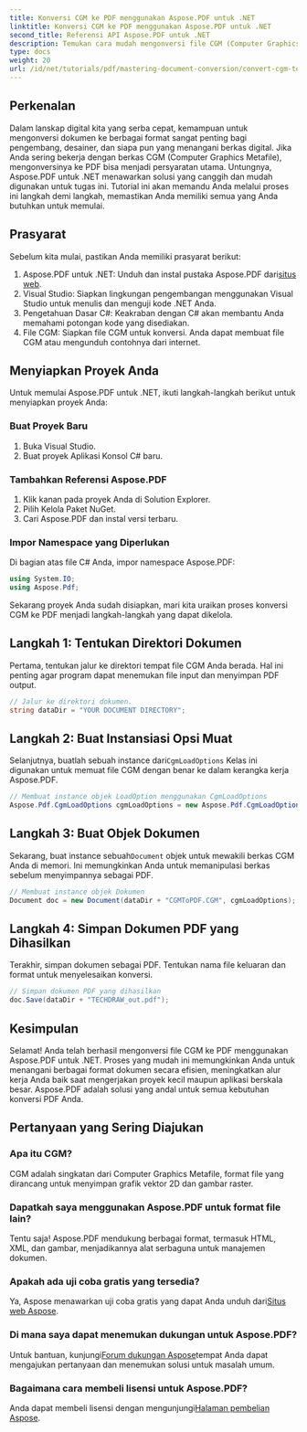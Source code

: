 ```yaml
---
title: Konversi CGM ke PDF menggunakan Aspose.PDF untuk .NET
linktitle: Konversi CGM ke PDF menggunakan Aspose.PDF untuk .NET
second_title: Referensi API Aspose.PDF untuk .NET
description: Temukan cara mudah mengonversi file CGM (Computer Graphics Metafile) ke format PDF dengan Aspose.PDF untuk .NET. Sempurna untuk pengembang dan desainer.
type: docs
weight: 20
url: /id/net/tutorials/pdf/mastering-document-conversion/convert-cgm-to-pdf/
---
```

## Perkenalan

Dalam lanskap digital kita yang serba cepat, kemampuan untuk mengonversi dokumen ke berbagai format sangat penting bagi pengembang, desainer, dan siapa pun yang menangani berkas digital. Jika Anda sering bekerja dengan berkas CGM (Computer Graphics Metafile), mengonversinya ke PDF bisa menjadi persyaratan utama. Untungnya, Aspose.PDF untuk .NET menawarkan solusi yang canggih dan mudah digunakan untuk tugas ini. Tutorial ini akan memandu Anda melalui proses ini langkah demi langkah, memastikan Anda memiliki semua yang Anda butuhkan untuk memulai.

## Prasyarat

Sebelum kita mulai, pastikan Anda memiliki prasyarat berikut:

1.  Aspose.PDF untuk .NET: Unduh dan instal pustaka Aspose.PDF dari[situs web](https://releases.aspose.com/pdf/net/).
2. Visual Studio: Siapkan lingkungan pengembangan menggunakan Visual Studio untuk menulis dan menguji kode .NET Anda.
3. Pengetahuan Dasar C#: Keakraban dengan C# akan membantu Anda memahami potongan kode yang disediakan.
4. File CGM: Siapkan file CGM untuk konversi. Anda dapat membuat file CGM atau mengunduh contohnya dari internet.

## Menyiapkan Proyek Anda

Untuk memulai Aspose.PDF untuk .NET, ikuti langkah-langkah berikut untuk menyiapkan proyek Anda:

### Buat Proyek Baru

1. Buka Visual Studio.
2. Buat proyek Aplikasi Konsol C# baru.

### Tambahkan Referensi Aspose.PDF

1. Klik kanan pada proyek Anda di Solution Explorer.
2. Pilih Kelola Paket NuGet.
3. Cari Aspose.PDF dan instal versi terbaru.

### Impor Namespace yang Diperlukan

Di bagian atas file C# Anda, impor namespace Aspose.PDF:

```csharp
using System.IO;
using Aspose.Pdf;
```

Sekarang proyek Anda sudah disiapkan, mari kita uraikan proses konversi CGM ke PDF menjadi langkah-langkah yang dapat dikelola.

## Langkah 1: Tentukan Direktori Dokumen

Pertama, tentukan jalur ke direktori tempat file CGM Anda berada. Hal ini penting agar program dapat menemukan file input dan menyimpan PDF output.

```csharp
// Jalur ke direktori dokumen.
string dataDir = "YOUR DOCUMENT DIRECTORY";
```

## Langkah 2: Buat Instansiasi Opsi Muat

 Selanjutnya, buatlah sebuah instance dari`CgmLoadOptions` Kelas ini digunakan untuk memuat file CGM dengan benar ke dalam kerangka kerja Aspose.PDF.

```csharp
// Membuat instance objek LoadOption menggunakan CgmLoadOptions
Aspose.Pdf.CgmLoadOptions cgmLoadOptions = new Aspose.Pdf.CgmLoadOptions();
```

## Langkah 3: Buat Objek Dokumen

 Sekarang, buat instance sebuah`Document` objek untuk mewakili berkas CGM Anda di memori. Ini memungkinkan Anda untuk memanipulasi berkas sebelum menyimpannya sebagai PDF.

```csharp
// Membuat instance objek Dokumen
Document doc = new Document(dataDir + "CGMToPDF.CGM", cgmLoadOptions);
```

## Langkah 4: Simpan Dokumen PDF yang Dihasilkan

Terakhir, simpan dokumen sebagai PDF. Tentukan nama file keluaran dan format untuk menyelesaikan konversi.

```csharp
// Simpan dokumen PDF yang dihasilkan
doc.Save(dataDir + "TECHDRAW_out.pdf");
```

## Kesimpulan

Selamat! Anda telah berhasil mengonversi file CGM ke PDF menggunakan Aspose.PDF untuk .NET. Proses yang mudah ini memungkinkan Anda untuk menangani berbagai format dokumen secara efisien, meningkatkan alur kerja Anda baik saat mengerjakan proyek kecil maupun aplikasi berskala besar. Aspose.PDF adalah solusi yang andal untuk semua kebutuhan konversi PDF Anda.

## Pertanyaan yang Sering Diajukan

### Apa itu CGM?

CGM adalah singkatan dari Computer Graphics Metafile, format file yang dirancang untuk menyimpan grafik vektor 2D dan gambar raster.

### Dapatkah saya menggunakan Aspose.PDF untuk format file lain?

Tentu saja! Aspose.PDF mendukung berbagai format, termasuk HTML, XML, dan gambar, menjadikannya alat serbaguna untuk manajemen dokumen.

### Apakah ada uji coba gratis yang tersedia?

 Ya, Aspose menawarkan uji coba gratis yang dapat Anda unduh dari[Situs web Aspose](https://releases.aspose.com/).

### Di mana saya dapat menemukan dukungan untuk Aspose.PDF?

Untuk bantuan, kunjungi[Forum dukungan Aspose](https://forum.aspose.com/c/pdf/10)tempat Anda dapat mengajukan pertanyaan dan menemukan solusi untuk masalah umum.

### Bagaimana cara membeli lisensi untuk Aspose.PDF?

 Anda dapat membeli lisensi dengan mengunjungi[Halaman pembelian Aspose](https://purchase.conholdate.com/buy).